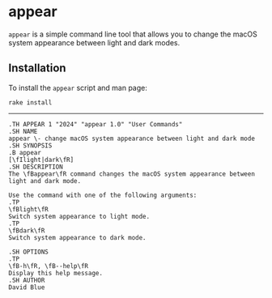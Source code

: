 # appear

`appear` is a simple command line tool that allows you to change the macOS system appearance between light and dark modes.

## Installation

To install the `appear` script and man page:

`rake install`

---

```man
.TH APPEAR 1 "2024" "appear 1.0" "User Commands"
.SH NAME
appear \- change macOS system appearance between light and dark mode
.SH SYNOPSIS
.B appear
[\fIlight|dark\fR]
.SH DESCRIPTION
The \fBappear\fR command changes the macOS system appearance between light and dark mode.

Use the command with one of the following arguments:
.TP
\fBlight\fR
Switch system appearance to light mode.
.TP
\fBdark\fR
Switch system appearance to dark mode.

.SH OPTIONS
.TP
\fB-h\fR, \fB--help\fR
Display this help message.
.SH AUTHOR
David Blue
```